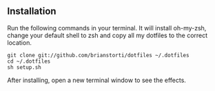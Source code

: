 ## Installation

Run the following commands in your terminal. It will install oh-my-zsh, change your default shell to zsh and copy all my dotfiles to the correct location.

```terminal
git clone git://github.com/brianstorti/dotfiles ~/.dotfiles
cd ~/.dotfiles
sh setup.sh
```

After installing, open a new terminal window to see the effects.
